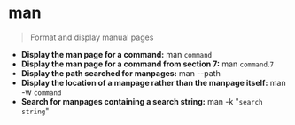 # man
> Format and display manual pages
- **Display the man page for a command:**
man `command`
- **Display the man page for a command from section 7:**
man `command`.`7`
- **Display the path searched for manpages:**
man --path
- **Display the location of a manpage rather than the manpage itself:**
man -w `command`
- **Search for manpages containing a search string:**
man -k "`search string`"
